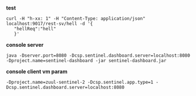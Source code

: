 **test**  
```
curl -H "h-xx: 1" -H "Content-Type: application/json" localhost:9017/rest-sv/hell -d '{
   "hellReq":"hell"
   }'
```

**console server**  
```
java -Dserver.port=8080 -Dcsp.sentinel.dashboard.server=localhost:8080 -Dproject.name=sentinel-dashboard -jar sentinel-dashboard.jar

```

**console client vm param**
```
-Dproject.name=zuul-sentinel-2 -Dcsp.sentinel.app.type=1 -Dcsp.sentinel.dashboard.server=localhost:8080

```
